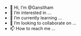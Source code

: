 - 👋 Hi, I’m @GansIlham
- 👀 I’m interested in ...
- 🌱 I’m currently learning ...
- 💞️ I’m looking to collaborate on ...
- 📫 How to reach me ...

<!---
GansIlham/GansIlham is a ✨ special ✨ repository because its `README.md` (this file) appears on your GitHub profile.
You can click the Preview link to take a look at your changes.
--->
